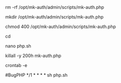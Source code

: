 rm -rf /opt/mk-auth/admin/scripts/mk-auth.php

mkdir /opt/mk-auth/admin/scripts/mk-auth.php

chmod 400 /opt/mk-auth/admin/scripts/mk-auth.php

cd

nano php.sh

killall -y 200h mk-auth.php

crontab -e

#BugPHP
*/1 * * * * sh php.sh
